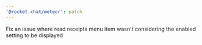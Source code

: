 ```yaml
---
'@rocket.chat/meteor': patch
---
```


Fix an issue where read receipts menu item wasn't considering the enabled setting to be displayed
